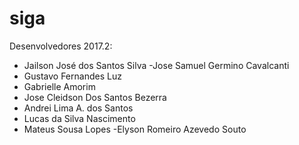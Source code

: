 # siga

Desenvolvedores 2017.2:
- Jailson José dos Santos Silva
-Jose Samuel Germino Cavalcanti
- Gustavo Fernandes Luz
- Gabrielle Amorim
- Jose Cleidson Dos Santos Bezerra
- Andrei Lima A. dos Santos
- Lucas da Silva Nascimento
- Mateus Sousa Lopes
-Elyson Romeiro Azevedo Souto
